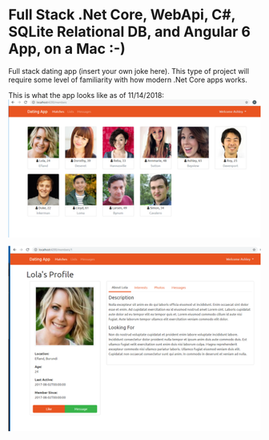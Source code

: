 # Full Stack .Net Core, WebApi, C#, SQLite Relational DB, and Angular 6 App, on a Mac :-)
Full stack dating app (insert your own joke here).  This type of project will require some level of familiarity with how modern .Net Core apps works.

This is what the app looks like as of 11/14/2018:
![ss1](DatingApp-SPA/src/assets/ReadMeImages/AppScreenShot1.png)

![ss2](DatingApp-SPA/src/assets/ReadMeImages/AppScreenShot2.png)
